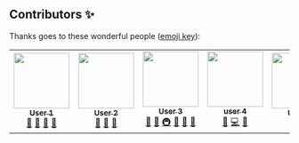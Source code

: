 ## Contributors ✨

Thanks goes to these wonderful people ([emoji key](https://allcontributors.org/docs/en/emoji-key)):

<!-- ALL-CONTRIBUTORS-LIST:START - Do not remove or modify this section -->
<!-- prettier-ignore-start -->
<!-- markdownlint-disable -->
<table>
  <tr>
    <td align="center"><a href="https://kentcdodds.com"><img src="" width="100px;" alt=""/><br /><sub><b>User 1</b></sub></a><br /><a href="#question-kentcdodds" title="Answering Questions">💬</a> <a href="https://github.com/all-contributors/all-contributors/commits?author=kentcdodds" title="Documentation">📖</a> <a href="https://github.com/all-contributors/all-contributors/pulls?q=is%3Apr+reviewed-by%3Akentcdodds" title="Reviewed Pull Requests">👀</a> <a href="#talk-kentcdodds" title="Talks">📢</a></td>
    <td align="center"><a href="https://github.com/jfmengels"><img src="" width="100px;" alt=""/><br /><sub><b>User 2</b></sub></a><br /><a href="https://github.com/all-contributors/all-contributors/commits?author=jfmengels" title="Documentation">📖</a> <a href="https://github.com/all-contributors/all-contributors/pulls?q=is%3Apr+reviewed-by%3Ajfmengels" title="Reviewed Pull Requests">👀</a> <a href="#tool-jfmengels" title="Tools">🔧</a></td>
    <td align="center"><a href="https://jakebolam.com"><img src="" width="100px;" alt=""/><br /><sub><b>User 3</b></sub></a><br /><a href="https://github.com/all-contributors/all-contributors/commits?author=jakebolam" title="Documentation">📖</a> <a href="#tool-jakebolam" title="Tools">🔧</a> <a href="#infra-jakebolam" title="Infrastructure (Hosting, Build-Tools, etc)">🚇</a> <a href="#maintenance-jakebolam" title="Maintenance">🚧</a> <a href="https://github.com/all-contributors/all-contributors/pulls?q=is%3Apr+reviewed-by%3Ajakebolam" title="Reviewed Pull Requests">👀</a> <a href="#question-jakebolam" title="Answering Questions">💬</a></td>
    <td align="center"><a href="https://github.com/tbenning"><img src="" width="100px;" alt=""/><br /><sub><b>user 4</b></sub></a><br /><a href="#maintenance-tbenning" title="Maintenance">🚧</a> <a href="https://github.com/all-contributors/all-contributors/commits?author=tbenning" title="Code">💻</a> <a href="#design-tbenning" title="Design">🎨</a></td>
    <td align="center"><a href="https://sinchang.me"><img src="" width="100px;" alt=""/><br /><sub><b>User 5</b></sub></a><br /><a href="#maintenance-sinchang" title="Maintenance">🚧</a> <a href="https://github.com/all-contributors/all-contributors/pulls?q=is%3Apr+reviewed-by%3Asinchang" title="Reviewed Pull Requests">👀</a></td>
    <td align="center"><a href="http://maxcubing.wordpress.com"><img src="" alt=""/><br /><sub><b>User 5</b></sub></a><br /><a href="#translation-Berkmann18" title="Translation">🌍</a> <a href="https://github.com/all-contributors/all-contributors/commits?author=Berkmann18" title="Documentation">📖</a> <a href="#maintenance-Berkmann18" title="Maintenance">🚧</a> <a href="https://github.com/all-contributors/all-contributors/pulls?q=is%3Apr+reviewed-by%3ABerkmann18" title="Reviewed Pull Requests">👀</a> <a href="#talk-Berkmann18" title="Talks">📢</a></td>
    <td align="center"><a href="http://matheu.srv.br"><img src=";" alt=""/><br /><sub><b>User 6</b></sub></a><br /><a href="#translation-MatheusRV" title="Translation">🌍</a> <a href="https://github.com/all-contributors/all-contributors/commits?author=MatheusRV" title="Code">💻</a> <a href="https://github.com/all-contributors/all-contributors/commits?author=MatheusRV" title="Documentation">📖</a></td>
  </tr>
  </table>
